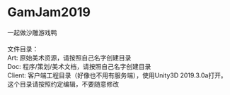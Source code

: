 # GamJam2019
一起做沙雕游戏鸭
<br/>
<br/>
文件目录：<br/>
Art: 原始美术资源，请按照自己名字创建目录<br/>
Doc: 程序/策划/美术文档，请按照自己名字创建目录<br/>
Client: 客户端工程目录（好像也不用有服务端），使用Unity3D 2019.3.0a打开。这个目录请按照约定编辑，不要随意修改<br/>
